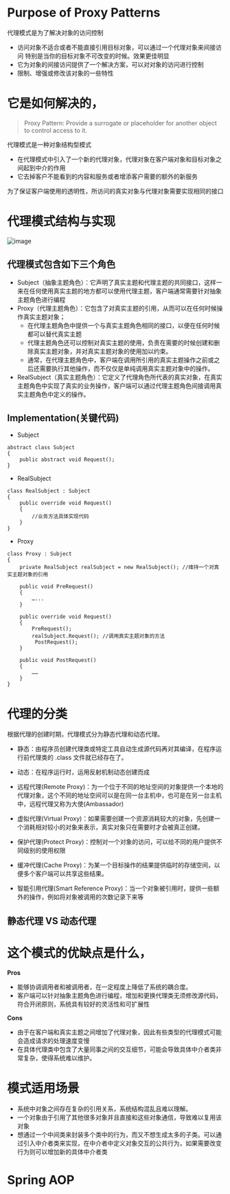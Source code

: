 # Purpose of Proxy Patterns

代理模式是为了解决对象的访问控制 
* 访问对象不适合或者不能直接引用目标对象，可以通过一个代理对象来间接访问 特别是当你的目标对象不可改变的时候。效果更佳明显
* 它为对象的间接访问提供了一个解决方案，可以对对象的访问进行控制
* 限制、增强或修改该对象的一些特性



# 它是如何解决的，
> Proxy Pattern: Provide a surrogate or placeholder for another object to control access to it.

代理模式是一种对象结构型模式
* 在代理模式中引入了一个新的代理对象，代理对象在客户端对象和目标对象之间起到中介的作用
* 它去掉客户不能看到的内容和服务或者增添客户需要的额外的新服务

为了保证客户端使用的透明性，所访问的真实对象与代理对象需要实现相同的接口

# 代理模式结构与实现

![image](https://user-images.githubusercontent.com/27160394/139819102-4e5ba05f-eecc-44a9-9a5e-6f2d6f0bae36.png)

## 代理模式包含如下三个角色
* Subject（抽象主题角色）：它声明了真实主题和代理主题的共同接口，这样一来在任何使用真实主题的地方都可以使用代理主题，客户端通常需要针对抽象主题角色进行编程
* Proxy（代理主题角色）：它包含了对真实主题的引用，从而可以在任何时候操作真实主题对象；
  * 在代理主题角色中提供一个与真实主题角色相同的接口，以便在任何时候都可以替代真实主题
  * 代理主题角色还可以控制对真实主题的使用，负责在需要的时候创建和删除真实主题对象，并对真实主题对象的使用加以约束。
  * 通常，在代理主题角色中，客户端在调用所引用的真实主题操作之前或之后还需要执行其他操作，而不仅仅是单纯调用真实主题对象中的操作。
* RealSubject（真实主题角色）：它定义了代理角色所代表的真实对象，在真实主题角色中实现了真实的业务操作，客户端可以通过代理主题角色间接调用真实主题角色中定义的操作。

## Implementation(关键代码)
* Subject
```
abstract class Subject  
{  
    public abstract void Request();  
}  
```
* RealSubject
```
class RealSubject : Subject  
{  
    public override void Request()  
    {  
        //业务方法具体实现代码  
    }  
}  
```
* Proxy
```
class Proxy : Subject  
{  
    private RealSubject realSubject = new RealSubject(); //维持一个对真实主题对象的引用  
  
    public void PreRequest()   
    {  
        …...  
    }  
  
    public override void Request()   
    {  
        PreRequest();  
        realSubject.Request(); //调用真实主题对象的方法  
         PostRequest();  
    }  
  
    public void PostRequest()   
    {  
        ……  
    }  
}  
```
# 代理的分类
根据代理的创建时期，代理模式分为静态代理和动态代理。
* 静态：由程序员创建代理类或特定工具自动生成源代码再对其编译，在程序运行前代理类的 .class 文件就已经存在了。
* 动态：在程序运行时，运用反射机制动态创建而成

* 远程代理(Remote Proxy)：为一个位于不同的地址空间的对象提供一个本地的代理对象，这个不同的地址空间可以是在同一台主机中，也可是在另一台主机中，远程代理又称为大使(Ambassador)
* 虚拟代理(Virtual Proxy)：如果需要创建一个资源消耗较大的对象，先创建一个消耗相对较小的对象来表示，真实对象只在需要时才会被真正创建。
* 保护代理(Protect Proxy)：控制对一个对象的访问，可以给不同的用户提供不同级别的使用权限
* 缓冲代理(Cache Proxy)：为某一个目标操作的结果提供临时的存储空间，以便多个客户端可以共享这些结果。
* 智能引用代理(Smart Reference Proxy)：当一个对象被引用时，提供一些额外的操作，例如将对象被调用的次数记录下来等

## 静态代理 VS 动态代理




# 这个模式的优缺点是什么，
**Pros**
* 能够协调调用者和被调用者，在一定程度上降低了系统的耦合度。
* 客户端可以针对抽象主题角色进行编程，增加和更换代理类无须修改源代码，符合开闭原则，系统具有较好的灵活性和可扩展性

**Cons**
* 由于在客户端和真实主题之间增加了代理对象，因此有些类型的代理模式可能会造成请求的处理速度变慢
* 在具体代理类中包含了大量同事之间的交互细节，可能会导致具体中介者类非常复杂，使得系统难以维护。


# 模式适用场景
* 系统中对象之间存在复杂的引用关系，系统结构混乱且难以理解。
* 一个对象由于引用了其他很多对象并且直接和这些对象通信，导致难以复用该对象
* 想通过一个中间类来封装多个类中的行为，而又不想生成太多的子类。可以通过引入中介者类来实现，在中介者中定义对象交互的公共行为，如果需要改变行为则可以增加新的具体中介者类


# Spring AOP

